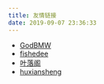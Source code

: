 ```yaml
---
title: 友情链接
date: 2019-09-07 23:36:33
---
```


+ [GodBMW](ttps://godbmw.com)
+ [fishedee](https://fishedee.com)
+ [叶落阁](https://yelog.org)
+ [huxiansheng](https://huxiansheng.net)
  